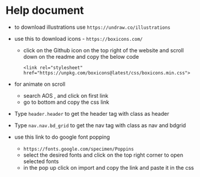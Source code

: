 # Help document 

- to download  illustrations use `https://undraw.co/illustrations`

- use this  to download icons  - `https://boxicons.com/`
    - click on the Github icon on  the top right of the  website and scroll down on the readme and copy  the below code
        ```
        <link rel="stylesheet"
        href="https://unpkg.com/boxicons@latest/css/boxicons.min.css">
        ```
- for animate on scroll
    - search AOS , and click on first link
    - go to bottom  and copy the css link

- Type `header.header` to get the header tag with class as header
- Type `nav.nav.bd_grid` to get the nav tag with class as nav and bdgrid

- use this link to do google font popping
    - `https://fonts.google.com/specimen/Poppins`
    - select the desired fonts and click on the top right corner to open selected fonts
    - in  the  pop up click on import and copy the link and paste it in the css